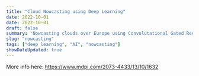 ```yaml
---
title: "Cloud Nowcasting using Deep Learning"
date: 2022-10-01
date: 2022-10-01
draft: false
summary: "Nowcasting clouds over Europe using Convolutational Gated Recurrent Units."
slug: "nowcasting"
tags: ["deep learning", "AI", "nowcasting"]
showDateUpdated: true
---
```




More info here: https://www.mdpi.com/2073-4433/13/10/1632


